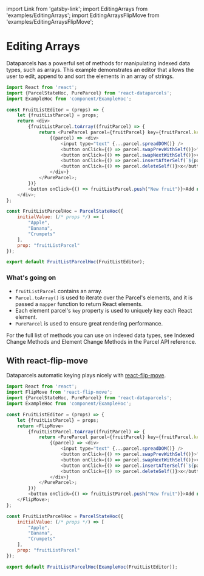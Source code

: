 import Link from 'gatsby-link';
import EditingArrays from 'examples/EditingArrays';
import EditingArraysFlipMove from 'examples/EditingArraysFlipMove';

# Editing Arrays

Dataparcels has a powerful set of methods for manipulating indexed data types, such as arrays. This example demonstrates an editor that allows the user to edit, append to and sort the elements in an array of strings.

<EditingArrays />

```js
import React from 'react';
import {ParcelStateHoc, PureParcel} from 'react-dataparcels';
import ExampleHoc from 'component/ExampleHoc';

const FruitListEditor = (props) => {
    let {fruitListParcel} = props;
    return <div>
        {fruitListParcel.toArray((fruitParcel) => {
            return <PureParcel parcel={fruitParcel} key={fruitParcel.key}>
                {(parcel) => <div>
                    <input type="text" {...parcel.spreadDOM()} />
                    <button onClick={() => parcel.swapPrevWithSelf()}>^</button>
                    <button onClick={() => parcel.swapNextWithSelf()}>v</button>
                    <button onClick={() => parcel.insertAfterSelf(`${parcel.value} copy`)}>+</button>
                    <button onClick={() => parcel.deleteSelf()}>x</button>
                </div>}
            </PureParcel>;
        })}
        <button onClick={() => fruitListParcel.push("New fruit")}>Add new fruit</button>
    </div>;
};

const FruitListParcelHoc = ParcelStateHoc({
    initialValue: (/* props */) => [
        "Apple",
        "Banana",
        "Crumpets"
    ],
    prop: "fruitListParcel"
});

export default FruitListParcelHoc(FruitListEditor);
```

### What's going on

* `fruitListParcel` contains an array.
* `Parcel.toArray()` is used to iterate over the Parcel's elements, and it is passed a `mapper` function to return React elements.
* Each element parcel's `key` property is used to uniquely key each React element.
* `PureParcel` is used to ensure great rendering performance.

For the full list of methods you can use on indexed data types, see <Link to="/api/Parcel#indexed_change_methods">Indexed Change Methods</Link> and <Link to="/api/Parcel#element_change_methods">Element Change Methods</Link> in the Parcel API reference.

## With react-flip-move

Dataparcels automatic keying plays nicely with [react-flip-move](https://github.com/joshwcomeau/react-flip-move).

<EditingArraysFlipMove />

```js
import React from 'react';
import FlipMove from 'react-flip-move';
import {ParcelStateHoc, PureParcel} from 'react-dataparcels';
import ExampleHoc from 'component/ExampleHoc';

const FruitListEditor = (props) => {
    let {fruitListParcel} = props;
    return <FlipMove>
        {fruitListParcel.toArray((fruitParcel) => {
            return <PureParcel parcel={fruitParcel} key={fruitParcel.key}>
                {(parcel) => <div>
                    <input type="text" {...parcel.spreadDOM()} />
                    <button onClick={() => parcel.swapPrevWithSelf()}>^</button>
                    <button onClick={() => parcel.swapNextWithSelf()}>v</button>
                    <button onClick={() => parcel.insertAfterSelf(`${parcel.value} copy`)}>+</button>
                    <button onClick={() => parcel.deleteSelf()}>x</button>
                </div>}
            </PureParcel>;
        })}
        <button onClick={() => fruitListParcel.push("New fruit")}>Add new fruit</button>
    </FlipMove>;
};

const FruitListParcelHoc = ParcelStateHoc({
    initialValue: (/* props */) => [
        "Apple",
        "Banana",
        "Crumpets"
    ],
    prop: "fruitListParcel"
});

export default FruitListParcelHoc(ExampleHoc(FruitListEditor));

```

